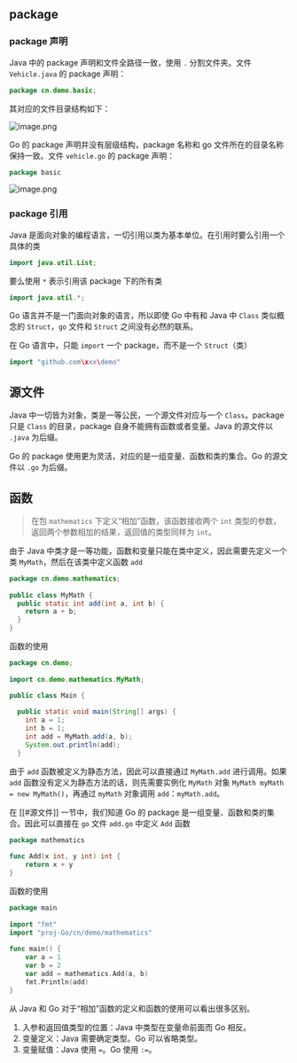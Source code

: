 ## package

### package 声明

Java 中的 package 声明和文件全路径一致，使用 `.` 分割文件夹。文件 `Vehicle.java` 的 package 声明：

```java
package cn.demo.basic;
```

其对应的文件目录结构如下：

![image.png](https://lucasji-obsidian-1322082073.cos.ap-shanghai.myqcloud.com/20240625101139.png)

Go 的 package 声明并没有层级结构，package 名称和 go 文件所在的目录名称保持一致。文件 `vehicle.go` 的 package 声明：

```go
package basic
```

![image.png](https://lucasji-obsidian-1322082073.cos.ap-shanghai.myqcloud.com/20240625101422.png)

### package 引用

Java 是面向对象的编程语言，一切引用以类为基本单位。在引用时要么引用一个具体的类

```java
import java.util.List;
```

要么使用 `*` 表示引用该 package 下的所有类

```java
import java.util.*;
```

Go 语言并不是一门面向对象的语言，所以即使 Go 中有和 Java 中 `Class` 类似概念的 `Struct`，`go` 文件和 `Struct` 之间没有必然的联系。

在 Go 语言中，只能 `import` 一个 package，而不是一个 `Struct`（类）

```go
import "github.com\xxx\demo"
```

## 源文件

Java 中一切皆为对象，类是一等公民，一个源文件对应与一个 `Class`。package 只是 `Class` 的目录，package 自身不能拥有函数或者变量。Java 的源文件以 `.java` 为后缀。

Go 的 package 使用更为灵活，对应的是一组变量、函数和类的集合。Go 的源文件以 `.go` 为后缀。

## 函数

> 在包 `mathematics` 下定义“相加”函数，该函数接收两个 `int` 类型的参数，返回两个参数相加的结果，返回值的类型同样为 `int`。

由于 Java 中类才是一等功能，函数和变量只能在类中定义，因此需要先定义一个类 `MyMath`，然后在该类中定义函数 `add`

```java
package cn.demo.mathematics;  
  
public class MyMath {  
  public static int add(int a, int b) {  
    return a + b;  
  }  
}
```

函数的使用

```java
package cn.demo;  
  
import cn.demo.mathematics.MyMath;

public class Main {  
  
  public static void main(String[] args) {  
    int a = 1;  
    int b = 1;  
    int add = MyMath.add(a, b);  
    System.out.println(add);  
  }
```

由于 `add` 函数被定义为静态方法，因此可以直接通过 `MyMath.add` 进行调用。如果 `add` 函数没有定义为静态方法的话，则先需要实例化 `MyMath` 对象 `MyMath myMath = new MyMath()`，再通过 `myMath` 对象调用 `add`：`myMath.add`。

在 [[#源文件]] 一节中，我们知道 Go 的 package 是一组变量、函数和类的集合。因此可以直接在 `go` 文件 `add.go` 中定义 `Add` 函数

```go
package mathematics  
  
func Add(x int, y int) int {  
    return x + y  
}
```

函数的使用

```go
package main  
  
import "fmt"  
import "proj-Go/cn/demo/mathematics"  
  
func main() {  
    var a = 1  
    var b = 2  
    var add = mathematics.Add(a, b)  
    fmt.Println(add)  
}
```

从 Java 和 Go 对于“相加”函数的定义和函数的使用可以看出很多区别。

1. 入参和返回值类型的位置：Java 中类型在变量命前面而 Go 相反。
2. 变量定义：Java 需要确定类型。Go 可以省略类型。
3. 变量赋值：Java 使用 `=`。Go 使用 `:=`。
